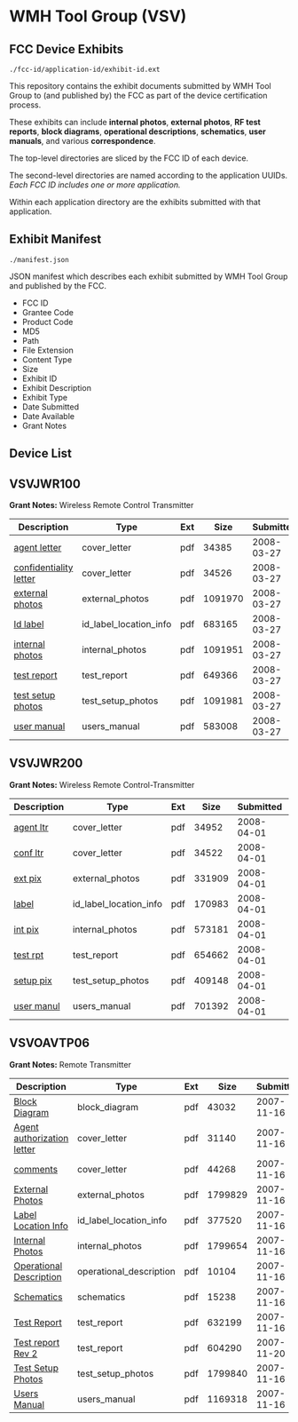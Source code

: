 # WMH Tool Group (VSV)
## FCC Device Exhibits

```
./fcc-id/application-id/exhibit-id.ext
```

This repository contains the exhibit documents submitted by WMH Tool Group to (and published by) the FCC as part of the device certification process.

These exhibits can include **internal photos**, **external photos**, **RF test reports**, **block diagrams**, **operational descriptions**, **schematics**, **user manuals**, and various **correspondence**.

The top-level directories are sliced by the FCC ID of each device.

The second-level directories are named according to the application UUIDs. *Each FCC ID includes one or more application.*

Within each application directory are the exhibits submitted with that application. 

## Exhibit Manifest

```
./manifest.json
```

JSON manifest which describes each exhibit submitted by WMH Tool Group and published by the FCC.

- FCC ID
- Grantee Code
- Product Code
- MD5
- Path
- File Extension
- Content Type
- Size
- Exhibit ID
- Exhibit Description
- Exhibit Type
- Date Submitted
- Date Available
- Grant Notes

## Device List
## VSVJWR100
**Grant Notes:** Wireless Remote Control Transmitter

| Description | Type | Ext | Size | Submitted | Available |
| ----------- | ---- | --- | ---- | --------- | --------- |
| [agent letter](VSVJWR100/962fd9a09e00b4cd4f863e7ec7c194ae/919830.pdf) | cover_letter | pdf | 34385 | 2008-03-27 | 2008-03-30 |
| [confidentiality letter](VSVJWR100/962fd9a09e00b4cd4f863e7ec7c194ae/919831.pdf) | cover_letter | pdf | 34526 | 2008-03-27 | 2008-03-30 |
| [external photos](VSVJWR100/962fd9a09e00b4cd4f863e7ec7c194ae/919832.pdf) | external_photos | pdf | 1091970 | 2008-03-27 | 2008-03-30 |
| [Id label](VSVJWR100/962fd9a09e00b4cd4f863e7ec7c194ae/919834.pdf) | id_label_location_info | pdf | 683165 | 2008-03-27 | 2008-03-30 |
| [internal photos](VSVJWR100/962fd9a09e00b4cd4f863e7ec7c194ae/919833.pdf) | internal_photos | pdf | 1091951 | 2008-03-27 | 2008-03-30 |
| [test report](VSVJWR100/962fd9a09e00b4cd4f863e7ec7c194ae/919837.pdf) | test_report | pdf | 649366 | 2008-03-27 | 2008-03-30 |
| [test setup photos](VSVJWR100/962fd9a09e00b4cd4f863e7ec7c194ae/919838.pdf) | test_setup_photos | pdf | 1091981 | 2008-03-27 | 2008-03-30 |
| [user manual](VSVJWR100/962fd9a09e00b4cd4f863e7ec7c194ae/919839.pdf) | users_manual | pdf | 583008 | 2008-03-27 | 2008-03-30 |
## VSVJWR200
**Grant Notes:** Wireless Remote Control-Transmitter

| Description | Type | Ext | Size | Submitted | Available |
| ----------- | ---- | --- | ---- | --------- | --------- |
| [agent ltr](VSVJWR200/69097195dfb87c5f0cf80baa2595bfce/922268.pdf) | cover_letter | pdf | 34952 | 2008-04-01 | 2008-04-04 |
| [conf ltr](VSVJWR200/69097195dfb87c5f0cf80baa2595bfce/922269.pdf) | cover_letter | pdf | 34522 | 2008-04-01 | 2008-04-04 |
| [ext pix](VSVJWR200/69097195dfb87c5f0cf80baa2595bfce/922271.pdf) | external_photos | pdf | 331909 | 2008-04-01 | 2008-04-04 |
| [label](VSVJWR200/69097195dfb87c5f0cf80baa2595bfce/922273.pdf) | id_label_location_info | pdf | 170983 | 2008-04-01 | 2008-04-04 |
| [int pix](VSVJWR200/69097195dfb87c5f0cf80baa2595bfce/922272.pdf) | internal_photos | pdf | 573181 | 2008-04-01 | 2008-04-04 |
| [test rpt](VSVJWR200/69097195dfb87c5f0cf80baa2595bfce/922276.pdf) | test_report | pdf | 654662 | 2008-04-01 | 2008-04-04 |
| [setup pix](VSVJWR200/69097195dfb87c5f0cf80baa2595bfce/922277.pdf) | test_setup_photos | pdf | 409148 | 2008-04-01 | 2008-04-04 |
| [user manul](VSVJWR200/69097195dfb87c5f0cf80baa2595bfce/922278.pdf) | users_manual | pdf | 701392 | 2008-04-01 | 2008-04-04 |
## VSVOAVTP06
**Grant Notes:** Remote Transmitter

| Description | Type | Ext | Size | Submitted | Available |
| ----------- | ---- | --- | ---- | --------- | --------- |
| [Block Diagram](VSVOAVTP06/398e14d8f5e450d0439a11eb56742a36/869492.pdf) | block_diagram | pdf | 43032 | 2007-11-16 | 2007-11-19 |
| [Agent authorization letter](VSVOAVTP06/398e14d8f5e450d0439a11eb56742a36/869493.pdf) | cover_letter | pdf | 31140 | 2007-11-16 | 2007-11-19 |
| [comments](VSVOAVTP06/398e14d8f5e450d0439a11eb56742a36/869494.pdf) | cover_letter | pdf | 44268 | 2007-11-16 | 2007-11-19 |
| [External Photos](VSVOAVTP06/398e14d8f5e450d0439a11eb56742a36/869491.pdf) | external_photos | pdf | 1799829 | 2007-11-16 | 2007-11-19 |
| [Label Location Info](VSVOAVTP06/398e14d8f5e450d0439a11eb56742a36/869490.pdf) | id_label_location_info | pdf | 377520 | 2007-11-16 | 2007-11-19 |
| [Internal Photos](VSVOAVTP06/398e14d8f5e450d0439a11eb56742a36/869489.pdf) | internal_photos | pdf | 1799654 | 2007-11-16 | 2007-11-19 |
| [Operational Description](VSVOAVTP06/398e14d8f5e450d0439a11eb56742a36/869488.pdf) | operational_description | pdf | 10104 | 2007-11-16 | 2007-11-19 |
| [Schematics](VSVOAVTP06/398e14d8f5e450d0439a11eb56742a36/869487.pdf) | schematics | pdf | 15238 | 2007-11-16 | 2007-11-19 |
| [Test Report](VSVOAVTP06/398e14d8f5e450d0439a11eb56742a36/869486.pdf) | test_report | pdf | 632199 | 2007-11-16 | 2007-11-19 |
| [Test report Rev 2](VSVOAVTP06/398e14d8f5e450d0439a11eb56742a36/870245.pdf) | test_report | pdf | 604290 | 2007-11-20 | 2007-11-19 |
| [Test Setup Photos](VSVOAVTP06/398e14d8f5e450d0439a11eb56742a36/869485.pdf) | test_setup_photos | pdf | 1799840 | 2007-11-16 | 2007-11-19 |
| [Users Manual](VSVOAVTP06/398e14d8f5e450d0439a11eb56742a36/869484.pdf) | users_manual | pdf | 1169318 | 2007-11-16 | 2007-11-19 |
